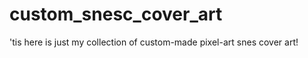 # custom_snesc_cover_art #

'tis here is just my collection of custom-made pixel-art snes cover art!

